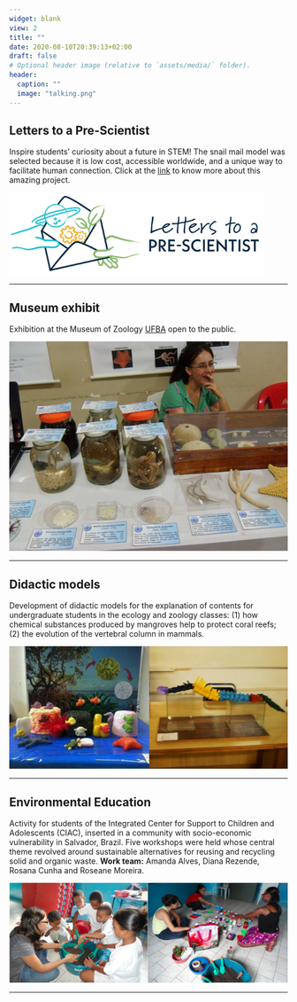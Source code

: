 ```yaml
---
widget: blank
view: 2
title: "" 
date: 2020-08-10T20:39:13+02:00
draft: false
# Optional header image (relative to `assets/media/` folder).
header:
  caption: ""
  image: "talking.png"
---
```



**Letters to a Pre-Scientist**
---

Inspire students’ curiosity about a future in STEM! The snail mail model was selected because it is low cost, accessible worldwide, and a unique way to facilitate human connection. Click at the [link](https://prescientist.org/) to know more about this amazing project.


![](lps.png)

---
**Museum exhibit**
---

Exhibition at the Museum of Zoology [UFBA](https://www.ufba.br) open to the public.


![](mzufba2.JPG)

---
**Didactic models**
---

Development of didactic models for the explanation of contents for undergraduate students in the ecology and zoology classes: (1) how chemical substances produced by mangroves help to protect coral reefs; (2) the evolution of the vertebral column in mammals.


![](mode.png)

---
**Environmental Education**
---

Activity for students of the Integrated Center for Support to Children and Adolescents (CIAC), inserted in a community with socio-economic vulnerability in Salvador, Brazil. Five workshops were held whose central theme revolved around sustainable alternatives for reusing and recycling solid and organic waste. **Work team:** Amanda Alves, Diana Rezende, Rosana Cunha and Roseane Moreira.


![](edamb.png)

---


